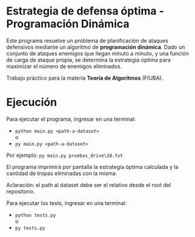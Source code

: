# Estrategia de defensa óptima - Programación Dinámica

Este programa resuelve un problema de planificación de ataques defensivos mediante un algoritmo de **programación dinámica**. Dado un conjunto de ataques enemigos que llegan minuto a minuto, y una función de carga de ataque propia, se determina la estrategia óptima para maximizar el número de enemigos eliminados.

Trabajo práctico para la materia **Teoría de Algoritmos** (FIUBA).

# Ejecución

Para ejecutar el programa, ingresar en una terminal:
- `python main.py <path-a-dataset>`\
o
- `py main.py <path-a-dataset>`

Por ejemplo: `py main.py pruebas_drive\10.txt`

El programa imprimirá por pantalla la estrategia óptima calculada y la cantidad de tropas eliminadas con la misma.

Aclaración: el path al dataset debe ser el relativo desde el root del repositorio.

Para ejecutar los tests, ingresar en una terminal:
- `python tests.py`\
o
- `py tests.py`
